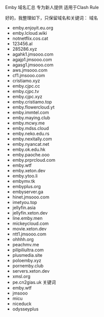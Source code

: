 Emby 域名汇总 专为新人提供 适用于Clash Rule

好的，我整理如下，只保留域名和关键词：
域名
 * emby.enjoyit.eu.org
 * emby.lcloud.wiki
 * notnetflix.cos.cat
 * 123456.al
 * 285286.xyz
 * agahk1.jmsooo.com
 * agajp1.jmsooo.com
 * agasg1.jmsooo.com
 * aws.jmsooo.com
 * cf1.jmsooo.com
 * cristiamo.xyz
 * emby.cjpc.cc
 * emby.cjpc.tv
 * emby.cjpc.xyz
 * emby.cristiamo.top
 * emby.flowercloud.yt
 * emby.immtel.com
 * emby.maying.club
 * emby.mcwy.me
 * emby.mdss.cloud
 * emby.neko.edu.rs
 * emby.nexitally.com
 * emby.nyancat.net
 * emby.ok.edu.hk
 * emby.paoche.ooo
 * emby.prprcloud.com
 * emby.wtf
 * emby.xeton.dev
 * emby.ytoo.li
 * embymv.tk
 * embyplus.org
 * embyserver.ga
 * hinet.jmsooo.com
 * imetyou.top
 * jellyfin.asia
 * jellyfin.xeton.dev
 * line.emby.men
 * mickeycloud.com
 * movie.xeton.dev
 * ntt1.jmsooo.com
 * ohhhh.org
 * peachmv.me
 * pilipiliultra.com
 * plusmedia.site
 * poloemby.xyz
 * pornemby.club
 * servers.xeton.dev
 * xmsl.org
 * pe.cn2gias.uk
关键词
 * emby.wtf
 * jmsooo
 * micu
 * niceduck
 * odysseyplus


